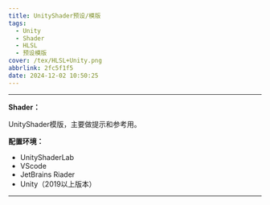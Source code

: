```yaml
---
title: UnityShader预设/模版
tags:
  - Unity
  - Shader
  - HLSL
  - 预设模版
cover: /tex/HLSL+Unity.png
abbrlink: 2fc5f1f5
date: 2024-12-02 10:50:25
---
```


---

**Shader：**

UnityShader模版，主要做提示和参考用。



**配置环境：**

- UnityShaderLab
- VScode
- JetBrains Riader
- Unity（2019以上版本）

---

